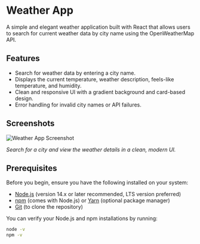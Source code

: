 # Weather App

A simple and elegant weather application built with React that allows users to search for current weather data by city name using the OpenWeatherMap API.

## Features
- Search for weather data by entering a city name.
- Displays the current temperature, weather description, feels-like temperature, and humidity.
- Clean and responsive UI with a gradient background and card-based design.
- Error handling for invalid city names or API failures.


## Screenshots
![Weather App Screenshot]()

*Search for a city and view the weather details in a clean, modern UI.*

## Prerequisites
Before you begin, ensure you have the following installed on your system:
- [Node.js](https://nodejs.org/) (version 14.x or later recommended, LTS version preferred)
- [npm](https://www.npmjs.com/) (comes with Node.js) or [Yarn](https://yarnpkg.com/) (optional package manager)
- [Git](https://git-scm.com/) (to clone the repository)

You can verify your Node.js and npm installations by running:
```bash
node -v
npm -v
